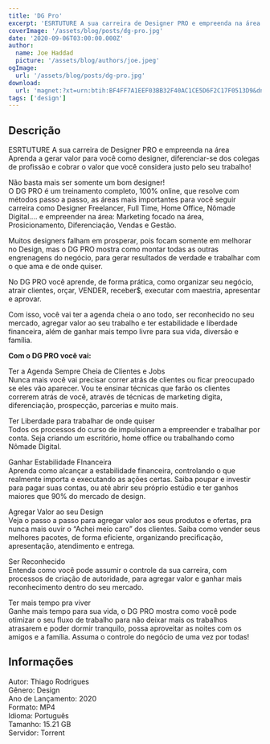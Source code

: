```yaml
---
title: 'DG Pro'
excerpt: 'ESRTUTURE A sua carreira de Designer PRO e empreenda na área Aprenda a gerar valor para você como designer, diferenciar-se dos colegas de profissão e cobrar o valor que você considera justo pelo seu trabalho!  Não basta mais ser somente um bom designer! O DG PRO é um treinamen'
coverImage: '/assets/blog/posts/dg-pro.jpg'
date: '2020-09-06T03:00:00.000Z'
author:
  name: Joe Haddad
  picture: '/assets/blog/authors/joe.jpeg'
ogImage:
  url: '/assets/blog/posts/dg-pro.jpg'
download:
  url: 'magnet:?xt=urn:btih:BF4FF7A1EEF03BB32F40AC1CE5D6F2C17F0513D9&dn=DG%20Pro&tr=udp%3a%2f%2ftracker.openbittorrent.com%3a1337%2fannounce&tr=udp%3a%2f%2ftracker.opentrackr.org%3a1337%2fannounce'
tags: ['design']
---
```

<h2>Descrição</h2>
<p></p><p>ESRTUTURE A sua carreira de Designer PRO e empreenda na área<br/>Aprenda a gerar valor para você como designer, diferenciar-se dos colegas de profissão e cobrar o valor que você considera justo pelo seu trabalho!</p><p>Não basta mais ser somente um bom designer!<br/>O DG PRO é um treinamento completo, 100% online, que resolve com métodos passo a passo, as áreas mais importantes para você seguir carreira como Designer Freelancer, Full Time, Home Office, Nômade Digital…. e empreender na área: Marketing focado na área, Prosicionamento, Diferenciação, Vendas e Gestão.</p><p>Muitos designers falham em prosperar, pois focam somente em melhorar no Design, mas o DG PRO mostra como montar todas as outras engrenagens do negócio, para gerar resultados de verdade e trabalhar com o que ama e de onde quiser.</p><p>No DG PRO você aprende, de forma prática, como organizar seu negócio, atrair clientes, orçar, VENDER, receber$, executar com maestria, apresentar e aprovar.</p><p>Com isso, você vai ter a agenda cheia o ano todo, ser reconhecido no seu mercado, agregar valor ao seu trabalho e ter estabilidade e liberdade financeira, além de ganhar mais tempo livre para sua vida, diversão e família.</p><p><strong>Com o DG PRO você vai:</strong></p><p>Ter a Agenda Sempre Cheia de Clientes e Jobs<br/>Nunca mais você vai precisar correr atrás de clientes ou ficar preocupado se eles vão aparecer. Vou te ensinar técnicas que farão os clientes correrem atrás de você, através de técnicas de marketing digita, diferenciação, prospecção, parcerias e muito mais.</p><p>Ter Liberdade para trabalhar de onde quiser<br/>Todos os processos do curso de impulsionam a empreender e trabalhar por conta. Seja criando um escritório, home office ou trabalhando como Nômade Digital.</p><p>Ganhar Estabilidade FInanceira<br/>Aprenda como alcançar a estabilidade financeira, controlando o que realmente importa e executando as ações certas. Saiba poupar e investir para pagar suas contas, ou até abrir seu próprio estúdio e ter ganhos maiores que 90% do mercado de design.</p><p>Agregar Valor ao seu Design<br/>Veja o passo a passo para agregar valor aos seus produtos e ofertas, pra nunca mais ouvir o “Achei meio caro” dos clientes. Saiba como vender seus melhores pacotes, de forma eficiente, organizando precificação, apresentação, atendimento e entrega.</p><p>Ser Reconhecido<br/>Entenda como você pode assumir o controle da sua carreira, com processos de criação de autoridade, para agregar valor e ganhar mais reconhecimento dentro do seu mercado.</p><p>Ter mais tempo pra viver<br/>Ganhe mais tempo para sua vida, o DG PRO mostra como você pode otimizar o seu fluxo de trabalho para não deixar mais os trabalhos atrasarem e poder dormir tranquilo, possa aproveitar as noites com os amigos e a família. Assuma o controle do negócio de uma vez por todas!</p><h2>Informações</h2><p>Autor: Thiago Rodrigues<br/>Gênero: Design<br/>Ano de Lançamento: 2020<br/>Formato: MP4<br/>Idioma: Português<br/>Tamanho: 15.21 GB<br/>Servidor: Torrent</p>